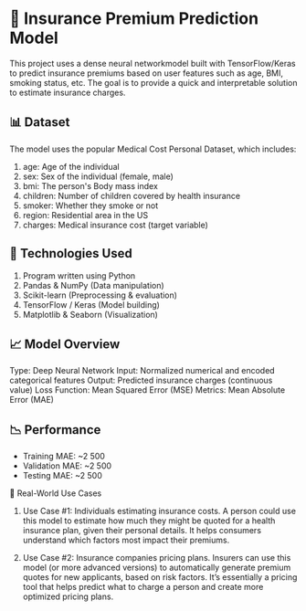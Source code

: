 # 🧠 Insurance Premium Prediction Model
This project uses a dense neural networkmodel built with TensorFlow/Keras to predict insurance premiums based on user features such as age, BMI, smoking status, etc. The goal is to provide a quick and interpretable solution to estimate insurance charges.

## 📊 Dataset
The model uses the popular Medical Cost Personal Dataset, which includes:
1) age: Age of the individual
2) sex: Sex of the individual (female, male)
3) bmi: The person's Body mass index
4) children: Number of children covered by health insurance
5) smoker: Whether they smoke or not
6) region: Residential area in the US
7) charges: Medical insurance cost (target variable)

## 🔧 Technologies Used
1) Program written using Python
2) Pandas & NumPy (Data manipulation)
3) Scikit-learn (Preprocessing & evaluation)
4) TensorFlow / Keras (Model building)
5) Matplotlib & Seaborn (Visualization)

## 📈 Model Overview
Type: Deep Neural Network
Input: Normalized numerical and encoded categorical features
Output: Predicted insurance charges (continuous value)
Loss Function: Mean Squared Error (MSE)
Metrics: Mean Absolute Error (MAE)

## 📉 Performance
- Training MAE: ~2 500
- Validation MAE: ~2 500
- Testing MAE: ~2 500

🧮 Real-World Use Cases
1) Use Case #1: Individuals estimating insurance costs.
   A person could use this model to estimate how much they might be quoted for a health insurance plan, given their personal details. It helps consumers understand which factors most impact their      premiums.

3) Use Case #2: Insurance companies pricing plans.
   Insurers can use this model (or more advanced versions) to automatically generate premium quotes for new applicants, based on risk factors.
   It’s essentially a pricing tool that helps predict what to charge a person and create more optimized pricing plans.
